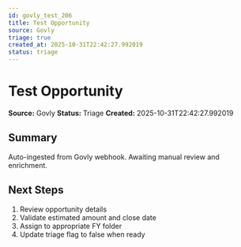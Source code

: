 ```yaml
---
id: govly_test_206
title: Test Opportunity
source: Govly
triage: true
created_at: 2025-10-31T22:42:27.992019
status: triage
---
```


# Test Opportunity

**Source:** Govly
**Status:** Triage
**Created:** 2025-10-31T22:42:27.992019

## Summary

Auto-ingested from Govly webhook. Awaiting manual review and enrichment.

## Next Steps

1. Review opportunity details
2. Validate estimated amount and close date
3. Assign to appropriate FY folder
4. Update triage flag to false when ready
